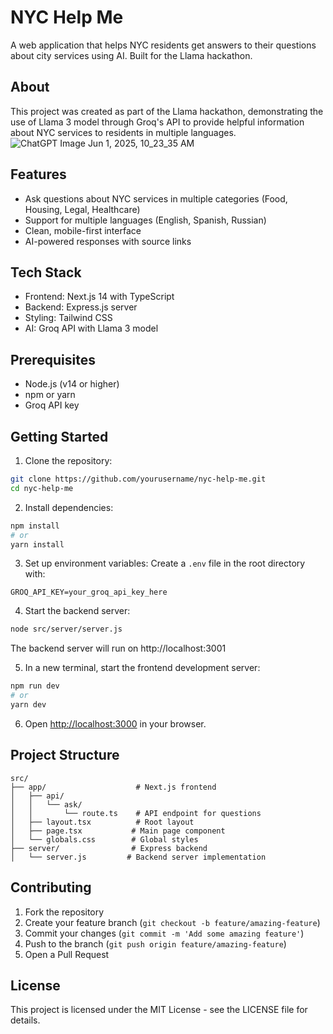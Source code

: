 # NYC Help Me

A web application that helps NYC residents get answers to their questions about city services using AI. Built for the Llama hackathon.

## About

This project was created as part of the Llama hackathon, demonstrating the use of Llama 3 model through Groq's API to provide helpful information about NYC services to residents in multiple languages.
![ChatGPT Image Jun 1, 2025, 10_23_35 AM](https://github.com/user-attachments/assets/9dd1852e-7288-4dc5-bc1a-646bfc26a0a5)

## Features

- Ask questions about NYC services in multiple categories (Food, Housing, Legal, Healthcare)
- Support for multiple languages (English, Spanish, Russian)
- Clean, mobile-first interface
- AI-powered responses with source links

## Tech Stack

- Frontend: Next.js 14 with TypeScript
- Backend: Express.js server
- Styling: Tailwind CSS
- AI: Groq API with Llama 3 model

## Prerequisites

- Node.js (v14 or higher)
- npm or yarn
- Groq API key

## Getting Started

1. Clone the repository:
```bash
git clone https://github.com/yourusername/nyc-help-me.git
cd nyc-help-me
```

2. Install dependencies:
```bash
npm install
# or
yarn install
```

3. Set up environment variables:
Create a `.env` file in the root directory with:
```
GROQ_API_KEY=your_groq_api_key_here
```

4. Start the backend server:
```bash
node src/server/server.js
```
The backend server will run on http://localhost:3001

5. In a new terminal, start the frontend development server:
```bash
npm run dev
# or
yarn dev
```

6. Open [http://localhost:3000](http://localhost:3000) in your browser.

## Project Structure

```
src/
├── app/                    # Next.js frontend
│   ├── api/
│   │   └── ask/
│   │       └── route.ts    # API endpoint for questions
│   ├── layout.tsx          # Root layout
│   ├── page.tsx           # Main page component
│   └── globals.css        # Global styles
├── server/                # Express backend
│   └── server.js         # Backend server implementation
```

## Contributing

1. Fork the repository
2. Create your feature branch (`git checkout -b feature/amazing-feature`)
3. Commit your changes (`git commit -m 'Add some amazing feature'`)
4. Push to the branch (`git push origin feature/amazing-feature`)
5. Open a Pull Request

## License

This project is licensed under the MIT License - see the LICENSE file for details. 
